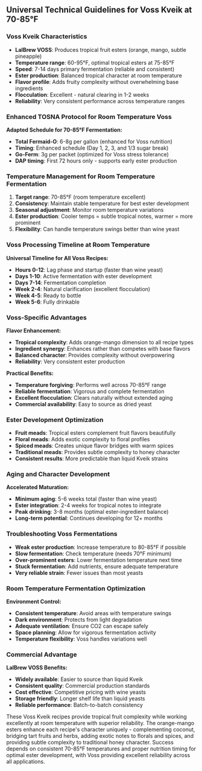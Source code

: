 ## Universal Technical Guidelines for Voss Kveik at 70-85°F

### Voss Kveik Characteristics
- **LalBrew VOSS**: Produces tropical fruit esters (orange, mango, subtle pineapple)
- **Temperature range**: 60-95°F, optimal tropical esters at 75-85°F
- **Speed**: 7-14 days primary fermentation (reliable and consistent)
- **Ester production**: Balanced tropical character at room temperature
- **Flavor profile**: Adds fruity complexity without overwhelming base ingredients
- **Flocculation**: Excellent - natural clearing in 1-2 weeks
- **Reliability**: Very consistent performance across temperature ranges

### Enhanced TOSNA Protocol for Room Temperature Voss
**Adapted Schedule for 70-85°F Fermentation:**
- **Total Fermaid-O**: 6-8g per gallon (enhanced for Voss nutrition)
- **Timing**: Enhanced schedule (Day 1, 2, 3, and 1/3 sugar break)
- **Go-Ferm**: 3g per packet (optimized for Voss stress tolerance)
- **DAP timing**: First 72 hours only - supports early ester production

### Temperature Management for Room Temperature Fermentation
1. **Target range**: 70-85°F (room temperature excellent)
2. **Consistency**: Maintain stable temperature for best ester development
3. **Seasonal adjustment**: Monitor room temperature variations
4. **Ester production**: Cooler temps = subtle tropical notes, warmer = more prominent
5. **Flexibility**: Can handle temperature swings better than wine yeast

### Voss Processing Timeline at Room Temperature
**Universal Timeline for All Voss Recipes:**
- **Hours 0-12**: Lag phase and startup (faster than wine yeast)
- **Days 1-10**: Active fermentation with ester development
- **Days 7-14**: Fermentation completion
- **Week 2-4**: Natural clarification (excellent flocculation)
- **Week 4-5**: Ready to bottle
- **Week 5-6**: Fully drinkable

### Voss-Specific Advantages
**Flavor Enhancement:**
- **Tropical complexity**: Adds orange-mango dimension to all recipe types
- **Ingredient synergy**: Enhances rather than competes with base flavors
- **Balanced character**: Provides complexity without overpowering
- **Reliability**: Very consistent ester production

**Practical Benefits:**
- **Temperature forgiving**: Performs well across 70-85°F range
- **Reliable fermentation**: Vigorous and complete fermentation
- **Excellent flocculation**: Clears naturally without extended aging
- **Commercial availability**: Easy to source as dried yeast

### Ester Development Optimization
- **Fruit meads**: Tropical esters complement fruit flavors beautifully
- **Floral meads**: Adds exotic complexity to floral profiles
- **Spiced meads**: Creates unique flavor bridges with warm spices
- **Traditional meads**: Provides subtle complexity to honey character
- **Consistent results**: More predictable than liquid Kveik strains

### Aging and Character Development
**Accelerated Maturation:**
- **Minimum aging**: 5-6 weeks total (faster than wine yeast)
- **Ester integration**: 2-4 weeks for tropical notes to integrate
- **Peak drinking**: 3-8 months (optimal ester-ingredient balance)
- **Long-term potential**: Continues developing for 12+ months

### Troubleshooting Voss Fermentations
- **Weak ester production**: Increase temperature to 80-85°F if possible
- **Slow fermentation**: Check temperature (needs 70°F minimum)
- **Over-prominent esters**: Lower fermentation temperature next time
- **Stuck fermentation**: Add nutrients, ensure adequate temperature
- **Very reliable strain**: Fewer issues than most yeasts

### Room Temperature Fermentation Optimization
**Environment Control:**
- **Consistent temperature**: Avoid areas with temperature swings
- **Dark environment**: Protects from light degradation
- **Adequate ventilation**: Ensure CO2 can escape safely
- **Space planning**: Allow for vigorous fermentation activity
- **Temperature flexibility**: Voss handles variations well

### Commercial Advantage
**LalBrew VOSS Benefits:**
- **Widely available**: Easier to source than liquid Kveik
- **Consistent quality**: Commercial production standards
- **Cost effective**: Competitive pricing with wine yeasts
- **Storage friendly**: Longer shelf life than liquid yeasts
- **Reliable performance**: Batch-to-batch consistency

These Voss Kveik recipes provide tropical fruit complexity while working excellently at room temperature with superior reliability. The orange-mango esters enhance each recipe's character uniquely - complementing coconut, bridging tart fruits and herbs, adding exotic notes to florals and spices, and providing subtle complexity to traditional honey character. Success depends on consistent 70-85°F temperatures and proper nutrition timing for optimal ester development, with Voss providing excellent reliability across all applications.